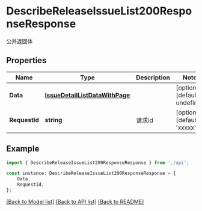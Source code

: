 # DescribeReleaseIssueList200ResponseResponse

公共返回体

## Properties

Name | Type | Description | Notes
------------ | ------------- | ------------- | -------------
**Data** | [**IssueDetailListDataWithPage**](IssueDetailListDataWithPage.md) |  | [optional] [default to undefined]
**RequestId** | **string** | 请求id | [optional] [default to 'xxxxx']

## Example

```typescript
import { DescribeReleaseIssueList200ResponseResponse } from './api';

const instance: DescribeReleaseIssueList200ResponseResponse = {
    Data,
    RequestId,
};
```

[[Back to Model list]](../README.md#documentation-for-models) [[Back to API list]](../README.md#documentation-for-api-endpoints) [[Back to README]](../README.md)
